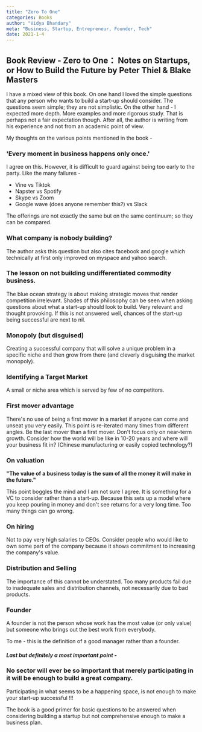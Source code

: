 ```yaml
---
title: "Zero To One"
categories: Books
author: "Vidya Bhandary"
meta: "Business, Startup, Entrepreneur, Founder, Tech"
date: 2021-1-4
---
```


## Book Review - Zero to One： Notes on Startups, or How to Build the Future by Peter Thiel & Blake Masters

I have a mixed view of this book.
On one hand I loved the simple questions that any person who wants to build a start-up should consider. 
The questions seem simple; they are not simplistic. On the other hand - I expected more depth. More examples and more rigorous study. 
That is perhaps not a fair expectation though. After all, the author is writing from his experience and not from an academic point of view.

My thoughts on the various points mentioned in the book - 

### 'Every moment in business happens only once.'

I agree on this. However, it is difficult to guard against being too early to the party. Like the many failures - 

- Vine vs Tiktok
- Napster vs Spotify
- Skype vs Zoom
- Google wave (does anyone remember this?) vs Slack

The offerings are not exactly the same but on the same continuum; so they can be compared.

###  What company is nobody building?

The author asks this question but also cites facebook and google which technically at first only improved on myspace and yahoo search.

###  The lesson on not building undifferentiated commodity business.

The blue ocean strategy is about making strategic moves that render competition irrelevant. Shades of this philosophy can be seen when asking questions about what a start-up 
should look to build. Very relevant and thought provoking. If this is not answered well, chances of the start-up being successful are next to nil.

###  Monopoly (but disguised)

Creating a successful company that will solve a unique problem in a specific niche and then grow from there (and cleverly disguising the market monopoly).

###  Identifying a Target Market 

A small or niche area which is served by few of no competitors.

###  First mover advantage

There's no use of being a first mover in a market if anyone can come and unseat you very easily. This point is re-iterated many times from different angles. 
Be the last mover than a first mover. Don't focus only on near-term growth. Consider how the world will be like in 10-20 years and where will your business fit in? 
(Chinese manufacturing or easily copied technology?)

###  On valuation

**"The value of a business today is the sum of all the money it will make in the future."**

This point boggles the mind and I am not sure I agree. It is something for a VC to consider rather than a start-up. 
Because this sets up a model where you keep pouring in money and don't see returns for a very long time. Too many things can go wrong.

###  On hiring

Not to pay very high salaries to CEOs. Consider people who would like to own some part of the company because it shows commitment to increasing the company's value.

###  Distribution and Selling

The importance of this cannot be understated. Too many products fail due to inadequate sales and distribution channels, not necessarily due to bad products.

###  Founder

A founder is not the person whose work has the most value (or only value) but someone who brings out the best work from everybody. 

To me - this is the definition of a good manager rather than a founder. 

#### *Last but definitely a most important point -*

### No sector will ever be so important that merely participating in it will be enough to build a great company.

Participating in what seems to be a happening space, is not enough to make your start-up successful !!!

The book is a good primer for basic questions to be answered when considering building a startup but not comprehensive enough to make a business plan.
